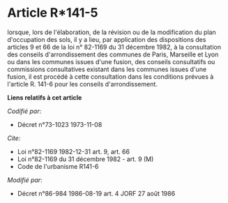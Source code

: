 # Article R*141-5

lorsque, lors de l'élaboration, de la révision ou de la modification du plan d'occupation des sols, il y a lieu, par
application des dispositions des articles 9 et 66 de la loi n° 82-1169 du 31 décembre 1982, à la consultation des conseils
d'arrondissement des communes de Paris, Marseille et Lyon ou dans les communes issues d'une fusion, des conseils consultatifs
ou commissions consultatives existant dans les communes issues d'une fusion, il est procédé à cette consultation dans les
conditions prévues à l'article R. 141-6 pour les conseils d'arrondissement.

**Liens relatifs à cet article**

_Codifié par_:

  - Décret n°73-1023 1973-11-08

_Cite_:

  - Loi n°82-1169 1982-12-31 art. 9, art. 66
  - Loi n°82-1169 du 31 décembre 1982 - art. 9 (M)
  - Code de l'urbanisme R141-6

_Modifié par_:

  - Décret n°86-984 1986-08-19 art. 4 JORF 27 août 1986
